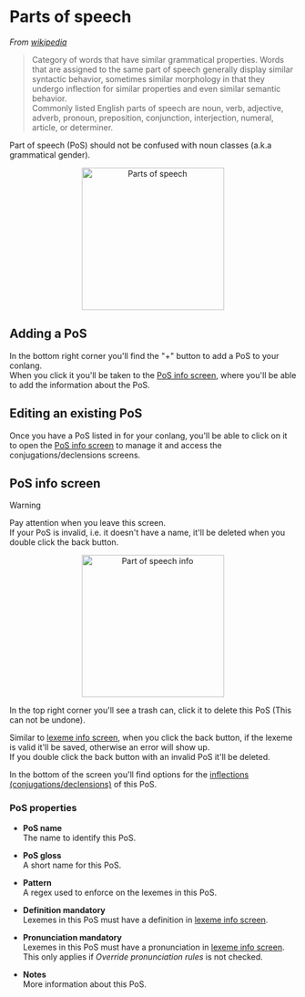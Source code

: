 # Parts of speech

*From [wikipedia](https://en.wikipedia.org/wiki/Part_of_speech)*

> Category of words that have similar grammatical properties. Words that are assigned to the same part of speech generally display similar syntactic behavior, sometimes similar morphology in that they undergo inflection for similar properties and even similar semantic behavior.  
> Commonly listed English parts of speech are noun, verb, adjective, adverb, pronoun, preposition, conjunction, interjection, numeral, article, or determiner.

Part of speech (PoS) should not be confused with noun classes (a.k.a grammatical gender).  

<p align="center">  
	<img src="../../img/pos.png" alt="Parts of speech" width="250"/>  
</p>  

## Adding a PoS  

In the bottom right corner you'll find the "+" button to add a PoS to your conlang.  
When you click it you'll be taken to the [PoS info screen](#pos-info-screen), where you'll be able to add the information about the PoS.  

## Editing an existing PoS  

Once you have a PoS listed in for your conlang, you'll be able to click on it to open the [PoS info screen](#pos-info-screen) to manage it and access the conjugations/declensions screens.  

## PoS info screen  

<div class="admonition warning">  
	<p class="admonition-title">Warning</p>  
	<p>
		Pay attention when you leave this screen.  
		<br>
		If your PoS is invalid, i.e. it doesn't have a name, 
		it'll be deleted when you double click the back button.  
	</p>  
</div>  

<p align="center">  
	<img src="../../img/pos_info.png" alt="Part of speech info" width="250"/>  
</p>  

In the top right corner you'll see a trash can, click it to delete this PoS (This can not be undone).  

Similar to [lexeme info screen](lexicon.md#lexeme-info-screen), when you click the back button, if the lexeme is valid it'll be saved, otherwise an error will show up.  
If you double click the back button with an invalid PoS it'll be deleted.  

In the bottom of the screen you'll find options for the [inflections (conjugations/declensions)](pos-inflections.md) of this PoS.  

### PoS properties  

- **PoS name**  
	The name to identify this PoS.  

- **PoS gloss**  
	A short name for this PoS.  

- **Pattern**  
	A regex used to enforce on the lexemes in this PoS.  

- **Definition mandatory**  
	Lexemes in this PoS must have a definition in [lexeme info screen](lexicon.md#lexeme-info-screen).  

- **Pronunciation mandatory**  
	Lexemes in this PoS must have a pronunciation in [lexeme info screen](lexicon.md#lexeme-info-screen).  
	This only applies if *Override pronunciation rules* is not checked.  

- **Notes**  
	More information about this PoS.  


